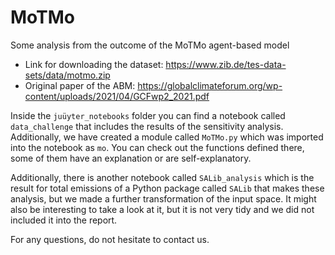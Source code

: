 # MoTMo
Some analysis from the outcome of the MoTMo agent-based model

- Link for downloading the dataset: https://www.zib.de/tes-data-sets/data/motmo.zip
- Original paper of the ABM: https://globalclimateforum.org/wp-content/uploads/2021/04/GCFwp2_2021.pdf

Inside the `juüyter_notebooks` folder you can find a notebook called `data_challenge` that includes the results of the sensitivity analysis. Additionally, we have created a module called `MoTMo.py` which was imported into the notebook as `mo`. You can check out the functions defined there, some of them have an explanation or are self-explanatory.

Additionally, there is another notebook called `SALib_analysis` which is the result for total emissions of a Python package called `SALib` that makes these analysis, but we made a further transformation of the input space. It might also be interesting to take a look at it, but it is not very tidy and we did not included it into the report.

For any questions, do not hesitate to contact us.
